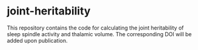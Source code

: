# joint-heritability
This repository contains the code for calculating the joint heritability of sleep spindle activity and thalamic volume. The corresponding DOI will be added upon publication. 
